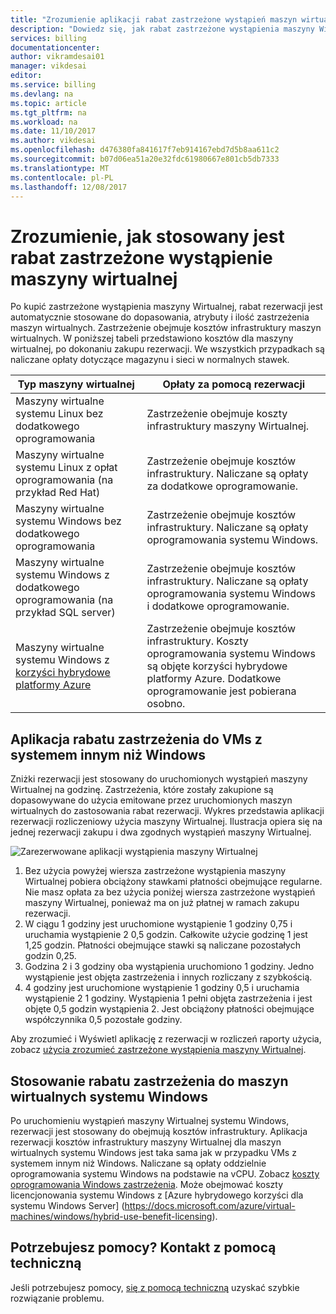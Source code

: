 ```yaml
---
title: "Zrozumienie aplikacji rabat zastrzeżone wystąpień maszyn wirtualnych Azure | Dokumentacja firmy Microsoft"
description: "Dowiedz się, jak rabat zastrzeżone wystąpienia maszyny Wirtualnej platformy Azure są stosowane do działających maszyn wirtualnych."
services: billing
documentationcenter: 
author: vikramdesai01
manager: vikdesai
editor: 
ms.service: billing
ms.devlang: na
ms.topic: article
ms.tgt_pltfrm: na
ms.workload: na
ms.date: 11/10/2017
ms.author: vikdesai
ms.openlocfilehash: d476380fa841617f7eb914167ebd7d5b8aa611c2
ms.sourcegitcommit: b07d06ea51a20e32fdc61980667e801cb5db7333
ms.translationtype: MT
ms.contentlocale: pl-PL
ms.lasthandoff: 12/08/2017
---
```

# <a name="understand-how-the-reserved-virtual-machine-instance-discount-is-applied"></a>Zrozumienie, jak stosowany jest rabat zastrzeżone wystąpienie maszyny wirtualnej
Po kupić zastrzeżone wystąpienia maszyny Wirtualnej, rabat rezerwacji jest automatycznie stosowane do dopasowania, atrybuty i ilość zastrzeżenia maszyn wirtualnych. Zastrzeżenie obejmuje kosztów infrastruktury maszyn wirtualnych. W poniższej tabeli przedstawiono kosztów dla maszyny wirtualnej, po dokonaniu zakupu rezerwacji. We wszystkich przypadkach są naliczane opłaty dotyczące magazynu i sieci w normalnych stawek.

| Typ maszyny wirtualnej  | Opłaty za pomocą rezerwacji |    
|-----------------------|--------------------------------------------| 
|Maszyny wirtualne systemu Linux bez dodatkowego oprogramowania | Zastrzeżenie obejmuje koszty infrastruktury maszyny Wirtualnej.|
|Maszyny wirtualne systemu Linux z opłat oprogramowania (na przykład Red Hat) | Zastrzeżenie obejmuje kosztów infrastruktury. Naliczane są opłaty za dodatkowe oprogramowanie.|
|Maszyny wirtualne systemu Windows bez dodatkowego oprogramowania |Zastrzeżenie obejmuje kosztów infrastruktury. Naliczane są opłaty oprogramowania systemu Windows.|
|Maszyny wirtualne systemu Windows z dodatkowego oprogramowania (na przykład SQL server) | Zastrzeżenie obejmuje kosztów infrastruktury. Naliczane są opłaty oprogramowania systemu Windows i dodatkowe oprogramowanie.|
|Maszyny wirtualne systemu Windows z [korzyści hybrydowe platformy Azure](https://docs.microsoft.com/azure/virtual-machines/windows/hybrid-use-benefit-licensing) | Zastrzeżenie obejmuje kosztów infrastruktury. Koszty oprogramowania systemu Windows są objęte korzyści hybrydowe platformy Azure. Dodatkowe oprogramowanie jest pobierana osobno.| 

## <a name="application-of-reservation-discount-to-non-windows-vms"></a>Aplikacja rabatu zastrzeżenia do VMs z systemem innym niż Windows
 Zniżki rezerwacji jest stosowany do uruchomionych wystąpień maszyny Wirtualnej na godzinę. Zastrzeżenia, które zostały zakupione są dopasowywane do użycia emitowane przez uruchomionych maszyn wirtualnych do zastosowania rabat rezerwacji. Wykres przedstawia aplikacji rezerwacji rozliczeniowy użycia maszyny Wirtualnej. Ilustracja opiera się na jednej rezerwacji zakupu i dwa zgodnych wystąpień maszyny Wirtualnej.

![Zarezerwowane aplikacji wystąpienia maszyny Wirtualnej](media/billing-reserved-vm-instance-application/billing-reserved-vm-instance-application.png)

1.  Bez użycia powyżej wiersza zastrzeżone wystąpienia maszyny Wirtualnej pobiera obciążony stawkami płatności obejmujące regularne. Nie masz opłata za bez użycia poniżej wiersza zastrzeżone wystąpień maszyny Wirtualnej, ponieważ ma on już płatnej w ramach zakupu rezerwacji.
2.  W ciągu 1 godziny jest uruchomione wystąpienie 1 godziny 0,75 i uruchamia wystąpienie 2 0,5 godzin. Całkowite użycie godzinę 1 jest 1,25 godzin. Płatności obejmujące stawki są naliczane pozostałych godzin 0,25.
3.  Godzina 2 i 3 godziny oba wystąpienia uruchomiono 1 godziny. Jedno wystąpienie jest objęta zastrzeżenia i innych rozliczany z szybkością.
4.  4 godziny jest uruchomione wystąpienie 1 godziny 0,5 i uruchamia wystąpienie 2 1 godziny. Wystąpienia 1 pełni objęta zastrzeżenia i jest objęte 0,5 godzin wystąpienia 2. Jest obciążony płatności obejmujące współczynnika 0,5 pozostałe godziny.

Aby zrozumieć i Wyświetl aplikację z rezerwacji w rozliczeń raporty użycia, zobacz [użycia zrozumieć zastrzeżone wystąpienia maszyny Wirtualnej](https://go.microsoft.com/fwlink/?linkid=862757).

## <a name="application-of-reservation-discount-to-windows-vms"></a>Stosowanie rabatu zastrzeżenia do maszyn wirtualnych systemu Windows
Po uruchomieniu wystąpień maszyny Wirtualnej systemu Windows, rezerwacji jest stosowany do obejmują kosztów infrastruktury. Aplikacja rezerwacji kosztów infrastruktury maszyny Wirtualnej dla maszyn wirtualnych systemu Windows jest taka sama jak w przypadku VMs z systemem innym niż Windows. Naliczane są opłaty oddzielnie oprogramowania systemu Windows na podstawie na vCPU. Zobacz [koszty oprogramowania Windows zastrzeżenia](https://go.microsoft.com/fwlink/?linkid=862756). Może obejmować koszty licencjonowania systemu Windows z [Azure hybrydowego korzyści dla systemu Windows Server] (https://docs.microsoft.com/azure/virtual-machines/windows/hybrid-use-benefit-licensing).

## <a name="need-help-contact-support"></a>Potrzebujesz pomocy? Kontakt z pomocą techniczną

Jeśli potrzebujesz pomocy, [się z pomocą techniczną](https://portal.azure.com/?#blade/Microsoft_Azure_Support/HelpAndSupportBlade) uzyskać szybkie rozwiązanie problemu.
